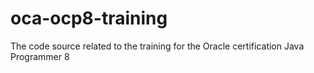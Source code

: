 # oca-ocp8-training
The code source related to the training for the Oracle certification Java Programmer 8
